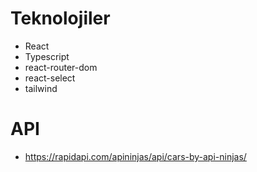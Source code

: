 # Teknolojiler

- React
- Typescript
- react-router-dom
- react-select
- tailwind

# API

- https://rapidapi.com/apininjas/api/cars-by-api-ninjas/
